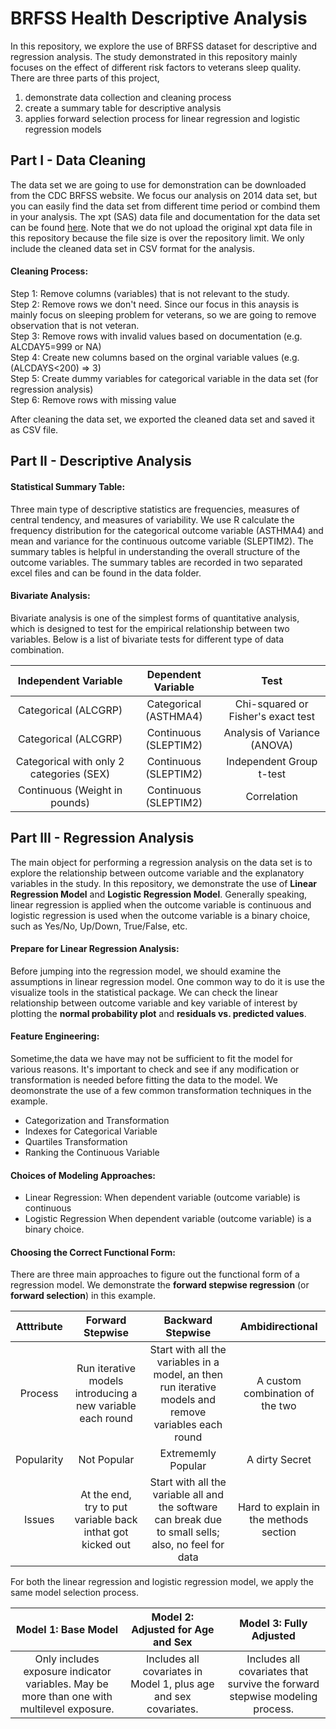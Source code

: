 # BRFSS Health Descriptive Analysis
In this repository, we explore the use of BRFSS dataset for descriptive and regression analysis. The study demonstrated in this repository mainly focuses on the effect of different risk factors to veterans sleep quality. There are three parts of this project,  
1) demonstrate data collection and cleaning process  
2) create a summary table for descriptive analysis  
3) applies forward selection process for linear regression and logistic regression models  

## Part I - Data Cleaning
The data set we are going to use for demonstration can be downloaded from the CDC BRFSS website. We focus our analysis on 2014 data set, but you can easily find the data set from different time period or combind them in your analysis.  The xpt (SAS) data file and documentation for the data set can be found [here](https://www.cdc.gov/brfss/smart/smart_2014.html).  Note that we do not upload the original xpt data file in this repository because the file size is over the repository limit. We only include the cleaned data set in CSV format for the analysis.

#### Cleaning Process:
Step 1: Remove columns (variables) that is not relevant to the study.  
Step 2: Remove rows we don't need. Since our focus in this anaysis is mainly focus on sleeping problem for veterans, so we are going to remove observation that is not veteran.  
Step 3: Remove rows with invalid values based on documentation (e.g. ALCDAY5=999 or NA)  
Step 4: Create new columns based on the orginal variable values (e.g. (ALCDAYS<200) => 3)  
Step 5: Create dummy variables for categorical variable in the data set (for regression analysis)  
Step 6: Remove rows with missing value  

After cleaning the data set, we exported the cleaned data set and saved it as CSV file.

## Part II - Descriptive Analysis

#### Statistical Summary Table:
Three main type of descriptive statistics are frequencies, measures of central tendency, and measures of variability. We use R calculate the frequency distribution for the categorical outcome variable (ASTHMA4) and mean and variance for the continuous outcome variable (SLEPTIM2). The summary tables is helpful in understanding the overall structure of the outcome variables. The summary tables are recorded in two separated excel files and can be found in the data folder.

#### Bivariate Analysis:
Bivariate analysis is one of the simplest forms of quantitative analysis, which is designed to test for the empirical relationship between two variables. Below is a list of bivariate tests for different type of data combination.

|  Independent Variable  |  Dependent Variable  |  Test  |
|  :---:  |  :---:  |  :---:  |
|  Categorical (ALCGRP)  |  Categorical (ASTHMA4)  |  Chi-squared or Fisher's exact test  |
|  Categorical (ALCGRP)  |  Continuous (SLEPTIM2)  |  Analysis of Variance (ANOVA)  |
|  Categorical with only 2 categories (SEX)  |  Continuous (SLEPTIM2)  |  Independent Group t-test  |
|  Continuous (Weight in pounds)  |  Continuous (SLEPTIM2)  |  Correlation  |

## Part III - Regression Analysis
The main object for performing a regression analysis on the data set is to explore the relationship between outcome variable and the explanatory variables in the study. In this repository, we demonstrate the use of **Linear Regression Model** and **Logistic Regression Model**. Generally speaking, linear regression is applied when the outcome variable is continuous and logistic regression is used when the outcome variable is a binary choice, such as Yes/No, Up/Down, True/False, etc.

#### Prepare for Linear Regression Analysis:
Before jumping into the regression model, we should examine the assumptions in linear regression model.  One common way to do it is use the visualize tools in the statistical package.  We can check the linear relationship between outcome variable and key variable of interest by plotting the **normal probability plot** and **residuals vs. predicted values**.



#### Feature Engineering:
Sometime,the data we have may not be sufficient to fit the model for various reasons. It's important to check and see if any modification or transformation is needed before fitting the data to the model. We deomonstrate the use of a few common transformation techniques in the example.
- Categorization and Transformation
- Indexes for Categorical Variable
- Quartiles Transformation
- Ranking the Continuous Variable

#### Choices of Modeling Approaches:
- Linear Regression: When dependent variable (outcome variable) is continuous
- Logistic Regression When dependent variable (outcome variable) is a binary choice.

#### Choosing the Correct Functional Form:
There are three main approaches to figure out the functional form of a regression model. We demonstrate the **forward stepwise regression** (or **forward selection**) in this example.

|  Atttribute  |  Forward Stepwise  |  Backward Stepwise |  Ambidirectional  |
|  :---:  |  :---:  |  :---:  |  :---:  |
|  Process  |  Run iterative models introducing a new variable each round  |  Start with all the variables in a model, an then run iterative models and remove variables each round  |  A custom combination of the two  |
|  Popularity  |  Not Popular  |  Extrememly Popular  |  A dirty Secret  |
|  Issues  |  At the end, try to put variable back inthat got kicked out  |  Start with all the variable all and the software can break due to small sells; also, no feel for data  |  Hard to explain in the methods section  |

For both the linear regression and logistic regression model, we apply the same model selection process. 

|  Model 1: Base Model  |  Model 2: Adjusted for Age and Sex  |  Model 3: Fully Adjusted  |
|  :---:  |  :---:  |  :---:  |
|  Only includes exposure indicator variables. May be more than one with multilevel exposure.  |  Includes all covariates in Model 1, plus age and sex covariates.  |  Includes all covariates that survive the forward stepwise modeling process.  |

